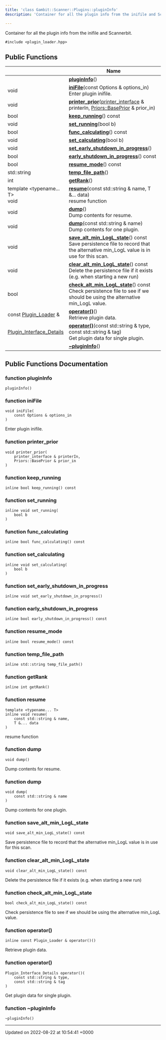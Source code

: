 ```yaml
---
title: 'class Gambit::Scanner::Plugins::pluginInfo'
description: 'Container for all the plugin info from the inifile and Scannerbit. '

---
```









Container for all the plugin info from the inifile and Scannerbit. 


`#include <plugin_loader.hpp>`

## Public Functions

|                | Name           |
| -------------- | -------------- |
| | **[pluginInfo](/documentation/code/gambit_2-2/classes/classgambit_1_1scanner_1_1plugins_1_1plugininfo/#function-plugininfo)**() |
| void | **[iniFile](/documentation/code/gambit_2-2/classes/classgambit_1_1scanner_1_1plugins_1_1plugininfo/#function-inifile)**(const Options & options_in)<br>Enter plugin inifile.  |
| void | **[printer_prior](/documentation/code/gambit_2-2/classes/classgambit_1_1scanner_1_1plugins_1_1plugininfo/#function-printer-prior)**([printer_interface](/documentation/code/gambit_2-2/namespaces/namespacegambit_1_1scanner/#typedef-printer-interface) & printerIn, [Priors::BasePrior](/documentation/code/gambit_2-2/classes/classgambit_1_1priors_1_1baseprior/) & prior_in) |
| bool | **[keep_running](/documentation/code/gambit_2-2/classes/classgambit_1_1scanner_1_1plugins_1_1plugininfo/#function-keep-running)**() const |
| void | **[set_running](/documentation/code/gambit_2-2/classes/classgambit_1_1scanner_1_1plugins_1_1plugininfo/#function-set-running)**(bool b) |
| bool | **[func_calculating](/documentation/code/gambit_2-2/classes/classgambit_1_1scanner_1_1plugins_1_1plugininfo/#function-func-calculating)**() const |
| void | **[set_calculating](/documentation/code/gambit_2-2/classes/classgambit_1_1scanner_1_1plugins_1_1plugininfo/#function-set-calculating)**(bool b) |
| void | **[set_early_shutdown_in_progress](/documentation/code/gambit_2-2/classes/classgambit_1_1scanner_1_1plugins_1_1plugininfo/#function-set-early-shutdown-in-progress)**() |
| bool | **[early_shutdown_in_progress](/documentation/code/gambit_2-2/classes/classgambit_1_1scanner_1_1plugins_1_1plugininfo/#function-early-shutdown-in-progress)**() const |
| bool | **[resume_mode](/documentation/code/gambit_2-2/classes/classgambit_1_1scanner_1_1plugins_1_1plugininfo/#function-resume-mode)**() const |
| std::string | **[temp_file_path](/documentation/code/gambit_2-2/classes/classgambit_1_1scanner_1_1plugins_1_1plugininfo/#function-temp-file-path)**() |
| int | **[getRank](/documentation/code/gambit_2-2/classes/classgambit_1_1scanner_1_1plugins_1_1plugininfo/#function-getrank)**() |
| template <typename... T\> <br>void | **[resume](/documentation/code/gambit_2-2/classes/classgambit_1_1scanner_1_1plugins_1_1plugininfo/#function-resume)**(const std::string & name, T &... data)<br>resume function  |
| void | **[dump](/documentation/code/gambit_2-2/classes/classgambit_1_1scanner_1_1plugins_1_1plugininfo/#function-dump)**()<br>Dump contents for resume.  |
| void | **[dump](/documentation/code/gambit_2-2/classes/classgambit_1_1scanner_1_1plugins_1_1plugininfo/#function-dump)**(const std::string & name)<br>Dump contents for one plugin.  |
| void | **[save_alt_min_LogL_state](/documentation/code/gambit_2-2/classes/classgambit_1_1scanner_1_1plugins_1_1plugininfo/#function-save-alt-min-logl-state)**() const<br>Save persistence file to record that the alternative min_LogL value is in use for this scan.  |
| void | **[clear_alt_min_LogL_state](/documentation/code/gambit_2-2/classes/classgambit_1_1scanner_1_1plugins_1_1plugininfo/#function-clear-alt-min-logl-state)**() const<br>Delete the persistence file if it exists (e.g. when starting a new run)  |
| bool | **[check_alt_min_LogL_state](/documentation/code/gambit_2-2/classes/classgambit_1_1scanner_1_1plugins_1_1plugininfo/#function-check-alt-min-logl-state)**() const<br>Check persistence file to see if we should be using the alternative min_LogL value.  |
| const [Plugin_Loader](/documentation/code/gambit_2-2/classes/classgambit_1_1scanner_1_1plugins_1_1plugin__loader/) & | **[operator()](/documentation/code/gambit_2-2/classes/classgambit_1_1scanner_1_1plugins_1_1plugininfo/#function-operator())**()<br>Retrieve plugin data.  |
| [Plugin_Interface_Details](/documentation/code/gambit_2-2/classes/structgambit_1_1scanner_1_1plugins_1_1plugin__interface__details/) | **[operator()](/documentation/code/gambit_2-2/classes/classgambit_1_1scanner_1_1plugins_1_1plugininfo/#function-operator())**(const std::string & type, const std::string & tag)<br>Get plugin data for single plugin.  |
| | **[~pluginInfo](/documentation/code/gambit_2-2/classes/classgambit_1_1scanner_1_1plugins_1_1plugininfo/#function-~plugininfo)**() |

## Public Functions Documentation

### function pluginInfo

```
pluginInfo()
```


### function iniFile

```
void iniFile(
    const Options & options_in
)
```

Enter plugin inifile. 

### function printer_prior

```
void printer_prior(
    printer_interface & printerIn,
    Priors::BasePrior & prior_in
)
```


### function keep_running

```
inline bool keep_running() const
```


### function set_running

```
inline void set_running(
    bool b
)
```


### function func_calculating

```
inline bool func_calculating() const
```


### function set_calculating

```
inline void set_calculating(
    bool b
)
```


### function set_early_shutdown_in_progress

```
inline void set_early_shutdown_in_progress()
```


### function early_shutdown_in_progress

```
inline bool early_shutdown_in_progress() const
```


### function resume_mode

```
inline bool resume_mode() const
```


### function temp_file_path

```
inline std::string temp_file_path()
```


### function getRank

```
inline int getRank()
```


### function resume

```
template <typename... T>
inline void resume(
    const std::string & name,
    T &... data
)
```

resume function 

### function dump

```
void dump()
```

Dump contents for resume. 

### function dump

```
void dump(
    const std::string & name
)
```

Dump contents for one plugin. 

### function save_alt_min_LogL_state

```
void save_alt_min_LogL_state() const
```

Save persistence file to record that the alternative min_LogL value is in use for this scan. 

### function clear_alt_min_LogL_state

```
void clear_alt_min_LogL_state() const
```

Delete the persistence file if it exists (e.g. when starting a new run) 

### function check_alt_min_LogL_state

```
bool check_alt_min_LogL_state() const
```

Check persistence file to see if we should be using the alternative min_LogL value. 

### function operator()

```
inline const Plugin_Loader & operator()()
```

Retrieve plugin data. 

### function operator()

```
Plugin_Interface_Details operator()(
    const std::string & type,
    const std::string & tag
)
```

Get plugin data for single plugin. 

### function ~pluginInfo

```
~pluginInfo()
```


-------------------------------

Updated on 2022-08-22 at 10:54:41 +0000